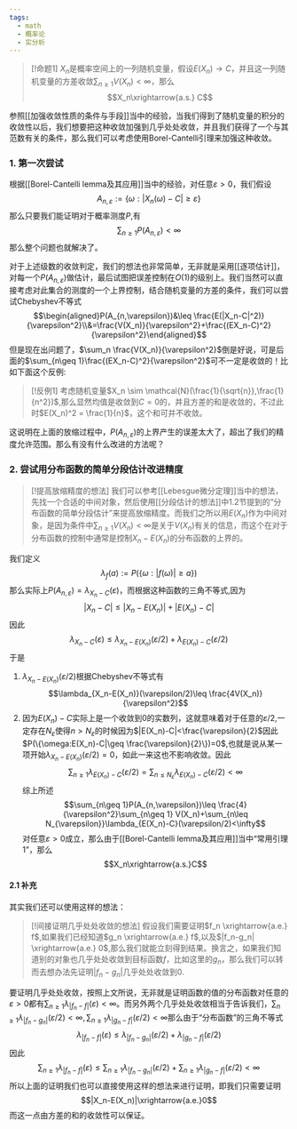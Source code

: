 ```yaml
---
tags:
  - math
  - 概率论
  - 实分析
---
```

> [!命题1]
> $X_n$是概率空间上的一列随机变量，假设$E(X_n)\to C$，并且这一列随机变量的方差收敛$\sum_{n\geq 1}V(X_n)< \infty$，那么$$X_n\xrightarrow{a.s.} C$$

参照[[加强收敛性质的条件与手段]]当中的经验，当我们得到了随机变量的积分的收敛性以后，我们想要把这种收敛加强到几乎处处收敛，并且我们获得了一个与其范数有关的条件，那么我们可以考虑使用Borel-Cantelli引理来加强这种收敛。
### 1. 第一次尝试

根据[[Borel-Cantelli lemma及其应用]]当中的经验，对任意$\varepsilon>0$，我们假设$$A_{n,\varepsilon}:=\{\omega:|X_n(\omega)-C|\geq\varepsilon\}$$那么只要我们能证明对于概率测度$P$,有$$\sum_{n\geq 1}P(A_{n,\varepsilon})<\infty$$那么整个问题也就解决了。

对于上述级数的收敛判定，我们的想法也非常简单，无非就是采用[[逐项估计]]，对每一个$P(A_{n,\varepsilon})$做估计，最后试图把误差控制在$O(1)$的级别上。我们当然可以直接考虑对此集合的测度的一个上界控制，结合随机变量的方差的条件，我们可以尝试Chebyshev不等式$$\begin{aligned}P(A_{n,\varepsilon})&\leq \frac{E(|X_n-C|^2)}{\varepsilon^2}\\&=\frac{V(X_n)}{\varepsilon^2}+\frac{(EX_n-C)^2}{\varepsilon^2}\end{aligned}$$但是现在出问题了，$\sum_n \frac{V(X_n)}{\varepsilon^2}$倒是好说，可是后面的$\sum_{n\geq 1}\frac{(EX_n-C)^2}{\varepsilon^2}$可不一定是收敛的！比如下面这个反例:

> [!反例1]
> 考虑随机变量$X_n \sim \mathcal{N}(\frac{1}{\sqrt{n}},\frac{1}{n^2})$,那么显然均值是收敛到$C=0$的，并且方差的和是收敛的，不过此时$E(X_n)^2 = \frac{1}{n}$，这个和可并不收敛。

这说明在上面的放缩过程中，$P(A_{n,\varepsilon})$的上界产生的误差太大了，超出了我们的精度允许范围。那么有没有什么改进的方法呢？

### 2. 尝试用分布函数的简单分段估计改进精度

> [!提高放缩精度的想法]
> 我们可以参考[[Lebesgue微分定理]]当中的想法，先找一个合适的中间对象，然后使用[[分段估计的想法]]中1.2节提到的“分布函数的简单分段估计”来提高放缩精度。而我们之所以用$E(X_n)$作为中间对象，是因为条件中$\sum_{n\geq 1}V(X_n)< \infty$是关于$V(X_n)$有关的信息，而这个在对于分布函数的控制中通常是控制$X_n-E(X_n)$的分布函数的上界的。



我们定义$$\lambda_f(a):=P(\{\omega:|f(\omega)| \geq a\})$$那么实际上$P(A_{n,\varepsilon})=\lambda_{X_n-C}(\varepsilon)$，而根据这种函数的三角不等式,因为$$|X_n-C|\leq |X_n-E(X_n)|+|E(X_n)-C|$$因此$$\lambda_{X_n-C}(\varepsilon)\leq \lambda_{X_n-E(X_n)}(\varepsilon/2)+\lambda_{E(X_n)-C}(\varepsilon/2)$$于是
1. $\lambda_{X_n-E(X_n)}(\varepsilon/2)$根据Chebyshev不等式有$$\lambda_{X_n-E(X_n)}(\varepsilon/2)\leq \frac{4V(X_n)}{\varepsilon^2}$$
2. 因为$E(X_n)-C$实际上是一个收敛到0的实数列，这就意味着对于任意的$\varepsilon/2$,一定存在$N_{\varepsilon}$使得$n>N_{\varepsilon}$的时候因为$|E(X_n)-C|<\frac{\varepsilon}{2}$因此$P(\{\omega:E(X_n)-C|\geq \frac{\varepsilon}{2}\})=0$,也就是说从某一项开始$\lambda_{X_n-E(X_n)}(\varepsilon/2)=0$，如此一来这也不影响收敛。因此$$\sum_{n\geq 1}\lambda_{E(X_n)-C}(\varepsilon/2)=\sum_{n\leq N_{\varepsilon}}\lambda_{E(X_n)-C}(\varepsilon/2)<\infty$$
综上所述$$\sum_{n\geq 1}P(A_{n,\varepsilon})\leq \frac{4}{\varepsilon^2}\sum_{n\geq 1} V(X_n)+\sum_{n\leq N_{\varepsilon}}\lambda_{E(X_n)-C}(\varepsilon/2)<\infty$$对任意$\varepsilon>0$成立，那么由于[[Borel-Cantelli lemma及其应用]]当中“常用引理1”，那么$$X_n\xrightarrow{a.s.}C$$
#### 2.1 补充

其实我们还可以使用这样的想法：

> [!间接证明几乎处处收敛的想法]
> 假设我们需要证明$f_n \xrightarrow{a.e.} f$,如果我们已经知道$g_n \xrightarrow{a.e.} f$,以及$|f_n-g_n| \xrightarrow{a.e.} 0$,那么我们就能立刻得到结果。换言之，如果我们知道别的对象也几乎处处收敛到目标函数$f$，比如这里的$g_n$，那么我们可以转而去想办法先证明$|f_n-g_n|$几乎处处收敛到0.

要证明几乎处处收敛，按照上文所说，无非就是证明函数的值的分布函数对任意的$\varepsilon>0$都有$\sum_{n\geq 1}\lambda_{|f_n-f|}(\varepsilon)<\infty$。而另外两个几乎处处收敛相当于告诉我们，$\sum_{n\geq 1}\lambda_{|f_n-g_n|}(\varepsilon/2)<\infty,\sum_{n\geq 1}\lambda_{|g_n-f|}(\varepsilon/2)<\infty$那么由于“分布函数”的三角不等式$$\lambda_{|f_n-f|}(\varepsilon)\leq \lambda_{|f_n-g_n|}(\varepsilon/2)+\lambda_{|g_n-f|}(\varepsilon/2)$$因此$$\sum_{n\geq 1}\lambda_{|f_n-f|}(\varepsilon)\leq \sum_{n\geq 1}\lambda_{|f_n-g_n|}(\varepsilon/2)+\sum_{n\geq 1}\lambda_{|g_n-f|}(\varepsilon/2)<\infty$$
所以上面的证明我们也可以直接使用这样的想法来进行证明，即我们只需要证明$$|X_n-E(X_n)|\xrightarrow{a.e.}0$$而这一点由方差的和的收敛性可以保证。